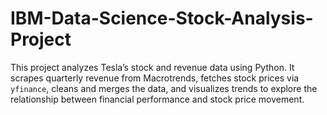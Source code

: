 # IBM-Data-Science-Stock-Analysis-Project
This project analyzes Tesla’s stock and revenue data using Python. It scrapes quarterly revenue from Macrotrends, fetches stock prices via `yfinance`, cleans and merges the data, and visualizes trends to explore the relationship between financial performance and stock price movement.
